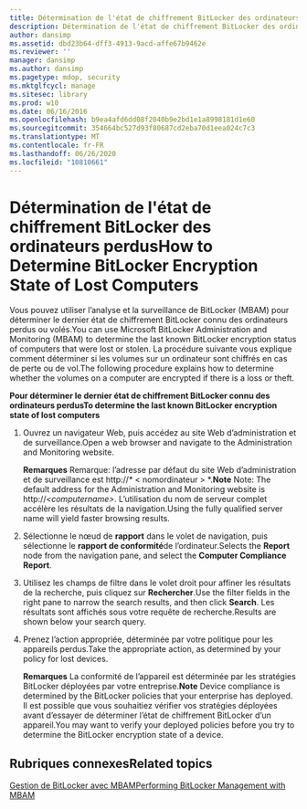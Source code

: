 ```yaml
---
title: Détermination de l'état de chiffrement BitLocker des ordinateurs perdus
description: Détermination de l'état de chiffrement BitLocker des ordinateurs perdus
author: dansimp
ms.assetid: dbd23b64-dff3-4913-9acd-affe67b9462e
ms.reviewer: ''
manager: dansimp
ms.author: dansimp
ms.pagetype: mdop, security
ms.mktglfcycl: manage
ms.sitesec: library
ms.prod: w10
ms.date: 06/16/2016
ms.openlocfilehash: b9ea4afd6dd08f2040b9e2bd1e1a8998181d1e60
ms.sourcegitcommit: 354664bc527d93f80687cd2eba70d1eea024c7c3
ms.translationtype: MT
ms.contentlocale: fr-FR
ms.lasthandoff: 06/26/2020
ms.locfileid: "10810661"
---
```

# <span data-ttu-id="69b0e-103">Détermination de l'état de chiffrement BitLocker des ordinateurs perdus</span><span class="sxs-lookup"><span data-stu-id="69b0e-103">How to Determine BitLocker Encryption State of Lost Computers</span></span>


<span data-ttu-id="69b0e-104">Vous pouvez utiliser l’analyse et la surveillance de BitLocker (MBAM) pour déterminer le dernier état de chiffrement BitLocker connu des ordinateurs perdus ou volés.</span><span class="sxs-lookup"><span data-stu-id="69b0e-104">You can use Microsoft BitLocker Administration and Monitoring (MBAM) to determine the last known BitLocker encryption status of computers that were lost or stolen.</span></span> <span data-ttu-id="69b0e-105">La procédure suivante vous explique comment déterminer si les volumes sur un ordinateur sont chiffrés en cas de perte ou de vol.</span><span class="sxs-lookup"><span data-stu-id="69b0e-105">The following procedure explains how to determine whether the volumes on a computer are encrypted if there is a loss or theft.</span></span>

**<span data-ttu-id="69b0e-106">Pour déterminer le dernier état de chiffrement BitLocker connu des ordinateurs perdus</span><span class="sxs-lookup"><span data-stu-id="69b0e-106">To determine the last known BitLocker encryption state of lost computers</span></span>**

1.  <span data-ttu-id="69b0e-107">Ouvrez un navigateur Web, puis accédez au site Web d’administration et de surveillance.</span><span class="sxs-lookup"><span data-stu-id="69b0e-107">Open a web browser and navigate to the Administration and Monitoring website.</span></span>

    <span data-ttu-id="69b0e-108">**Remarques**  Remarque: l’adresse par défaut du site Web d’administration et de surveillance est http://\* &lt; nomordinateur &gt; \*.</span><span class="sxs-lookup"><span data-stu-id="69b0e-108">**Note** Note: The default address for the Administration and Monitoring website is http://*&lt;computername&gt;*.</span></span> <span data-ttu-id="69b0e-109">L’utilisation du nom de serveur complet accélère les résultats de la navigation.</span><span class="sxs-lookup"><span data-stu-id="69b0e-109">Using the fully qualified server name will yield faster browsing results.</span></span>

     

2.  <span data-ttu-id="69b0e-110">Sélectionne le nœud de **rapport** dans le volet de navigation, puis sélectionne le **rapport de conformité**de l’ordinateur.</span><span class="sxs-lookup"><span data-stu-id="69b0e-110">Selects the **Report** node from the navigation pane, and select the **Computer Compliance Report**.</span></span>

3.  <span data-ttu-id="69b0e-111">Utilisez les champs de filtre dans le volet droit pour affiner les résultats de la recherche, puis cliquez sur **Rechercher**.</span><span class="sxs-lookup"><span data-stu-id="69b0e-111">Use the filter fields in the right pane to narrow the search results, and then click **Search**.</span></span> <span data-ttu-id="69b0e-112">Les résultats sont affichés sous votre requête de recherche.</span><span class="sxs-lookup"><span data-stu-id="69b0e-112">Results are shown below your search query.</span></span>

4.  <span data-ttu-id="69b0e-113">Prenez l’action appropriée, déterminée par votre politique pour les appareils perdus.</span><span class="sxs-lookup"><span data-stu-id="69b0e-113">Take the appropriate action, as determined by your policy for lost devices.</span></span>

    <span data-ttu-id="69b0e-114">**Remarques**  La conformité de l’appareil est déterminée par les stratégies BitLocker déployées par votre entreprise.</span><span class="sxs-lookup"><span data-stu-id="69b0e-114">**Note** Device compliance is determined by the BitLocker policies that your enterprise has deployed.</span></span> <span data-ttu-id="69b0e-115">Il est possible que vous souhaitiez vérifier vos stratégies déployées avant d’essayer de déterminer l’état de chiffrement BitLocker d’un appareil.</span><span class="sxs-lookup"><span data-stu-id="69b0e-115">You may want to verify your deployed policies before you try to determine the BitLocker encryption state of a device.</span></span>

     

## <span data-ttu-id="69b0e-116">Rubriques connexes</span><span class="sxs-lookup"><span data-stu-id="69b0e-116">Related topics</span></span>


[<span data-ttu-id="69b0e-117">Gestion de BitLocker avec MBAM</span><span class="sxs-lookup"><span data-stu-id="69b0e-117">Performing BitLocker Management with MBAM</span></span>](performing-bitlocker-management-with-mbam-mbam-2.md)

 

 





